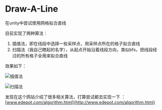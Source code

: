 # Draw-A-Line

在unity中尝试使用网格拟合直线

目前实现了两种算法：
1. 插值法，即在线段中选择一些采样点，用采样点所在的格子拟合直线
2. 扫描法（我自己瞎起的名字），从起点开始沿着线段方向，类似bfs，把线段经过的所有格子全用来拟合直线

效果如下：

![插值法](https://cdn.jsdelivr.net/gh/FcAYH/Images/2022/10/17/f544214be590fe15b2743ea6172ba448.png)

![扫描法](https://cdn.jsdelivr.net/gh/FcAYH/Images/2022/10/17/936f3e5ccd1d7e30daf3b1a142241034.png)

发现在这个网站介绍了很多相关算法，打算尝试都去实现一下 ：[www.edepot.com/algorithm.html](http://www.edepot.com/algorithm.html)

